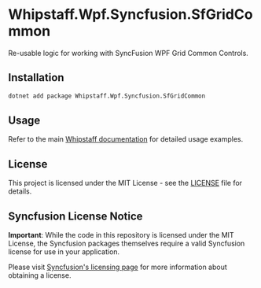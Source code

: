 # Whipstaff.Wpf.Syncfusion.SfGridCommon

Re-usable logic for working with SyncFusion WPF Grid Common Controls.

## Installation

```bash
dotnet add package Whipstaff.Wpf.Syncfusion.SfGridCommon
```

## Usage

Refer to the main [Whipstaff documentation](https://github.com/dpvreony/whipstaff) for detailed usage examples.

## License

This project is licensed under the MIT License - see the [LICENSE](https://github.com/dpvreony/whipstaff/blob/main/LICENSE) file for details.

## Syncfusion License Notice

**Important**: While the code in this repository is licensed under the MIT License, the Syncfusion packages themselves require a valid Syncfusion license for use in your application.

Please visit [Syncfusion's licensing page](https://www.syncfusion.com/sales/licensing) for more information about obtaining a license.
